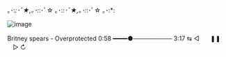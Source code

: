 ｡･:*:･ﾟ★,｡･:*:･ﾟ☆ ｡･:*:･ﾟ★,｡･:*:･ﾟ☆ ｡･:*:

![image](https://github.com/Blightpb/Blightpb/assets/159180376/3698a0bc-a872-49ac-8695-f21fecf10706)

   
Britney spears - Overprotected
   0:58 ━━━━●─────────  3:17
 ⇆       ◁ㅤㅤ❚❚ㅤㅤ▷       ↻





